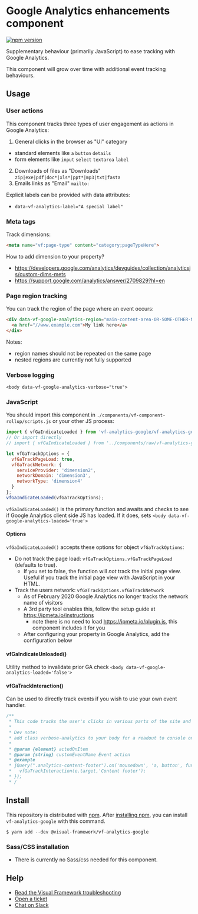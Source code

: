 # Google Analytics enhancements component

[![npm version](https://badge.fury.io/js/%40visual-framework%2Fvf-analytics-google.svg)](https://badge.fury.io/js/%40visual-framework%2Fvf-analytics-google)

Supplementary behaviour (primarily JavaScript) to ease tracking with Google Analytics.

This component will grow over time with additional event tracking behaviours.

## Usage

### User actions

This component tracks three types of user engagement as actions in Google Analytics:

1. General clicks in the browser as "UI" category
  - standard elements like `a` `button` `details`
  - form elements like `input` `select` `textarea` `label`
2. Downloads of files as "Downloads" `zip|exe|pdf|doc*|xls*|ppt*|mp3|txt|fasta`
3. Emails links as "Email" `mailto:`

Explicit labels can be provided with data attributes:

- `data-vf-analytics-label="A special label"`

### Meta tags

Track dimensions:

```html
<meta name="vf:page-type" content="category;pageTypeHere">
```

How to add dimension to your property?

- https://developers.google.com/analytics/devguides/collection/analyticsjs/custom-dims-mets
- https://support.google.com/analytics/answer/2709829?hl=en

### Page region tracking

You can track the region of the page where an event occurs:

```html
<div data-vf-google-analytics-region="main-content-area-OR-SOME-OTHER-NAME">
  <a href="//www.example.com">My link here</a>
</div>
```

Notes:
- region names should not be repeated on the same page
- nested regions are currently not fully supported

### Verbose logging

`<body data-vf-google-analytics-verbose="true">`

### JavaScript

You should import this component in `./components/vf-component-rollup/scripts.js` or your other JS process:

```js
import { vfGaIndicateLoaded } from 'vf-analytics-google/vf-analytics-google';
// Or import directly
// import { vfGaIndicateLoaded } from '../components/raw/vf-analytics-google/vf-analytics-google.js';

let vfGaTrackOptions = {
  vfGaTrackPageLoad: true,
  vfGaTrackNetwork: {
    serviceProvider: 'dimension2',
    networkDomain: 'dimension3',
    networkType: 'dimension4'
  }
};
vfGaIndicateLoaded(vfGaTrackOptions);
```

`vfGaIndicateLoaded()` is the primary function and awaits and checks to see if Google Analytics client side JS has loaded. If it does, sets `<body data-vf-google-analytics-loaded='true'>`

#### Options

`vfGaIndicateLoaded()` accepts these options for object `vfGaTrackOptions`:

- Do not track the page load: `vfGaTrackOptions.vfGaTrackPageLoad` (defaults to true).
  - If you set to false, the function will _not_ track the initial page view. Useful if you track the initial page view with JavaScript in your HTML.
- Track the users network: `vfGaTrackOptions.vfGaTrackNetwork`
  - As of February 2020 Google Analytics no longer tracks the network name of visitors
  - A 3rd party tool enables this, follow the setup guide at https://ipmeta.io/instructions
    - note there is no need to load https://ipmeta.io/plugin.js, this component includes it for you
  - After configuring your property in Google Analytics, add the configuration below

#### vfGaIndicateUnloaded()

Utility method to invalidate prior GA check `<body data-vf-google-analytics-loaded='false'>`

#### vfGaTrackInteraction()

Can be used to directly track events if you wish to use your own event handler.

```js
/**
 * This code tracks the user's clicks in various parts of the site and logs them as GA events.
 *
 * Dev note:
 * add class verbose-analytics to your body for a readout to console on clicks.
 *
 * @param {element} actedOnItem
 * @param {string} customEventName Event action
 * @example
 * jQuery(".analytics-content-footer").on('mousedown', 'a, button', function(e) {
 *   vfGaTrackInteraction(e.target,'Content footer');
 * });
 * /
```

## Install

This repository is distributed with [npm](https://www.npmjs.com/). After [installing npm](https://nodejs.org/), you can install `vf-analytics-google` with this command.

```
$ yarn add --dev @visual-framework/vf-analytics-google
```

### Sass/CSS installation

- There is currently no Sass/css needed for this component.

## Help

- [Read the Visual Framework troubleshooting](https://visual-framework.github.io/vf-welcome/troubleshooting/)
- [Open a ticket](https://github.com/visual-framework/vf-core/issues)
- [Chat on Slack](https://join.slack.com/t/visual-framework/shared_invite/enQtNDAxNzY0NDg4NTY0LWFhMjEwNGY3ZTk3NWYxNWVjOWQ1ZWE4YjViZmY1YjBkMDQxMTNlNjQ0N2ZiMTQ1ZTZiMGM4NjU5Y2E0MjM3ZGQ)
